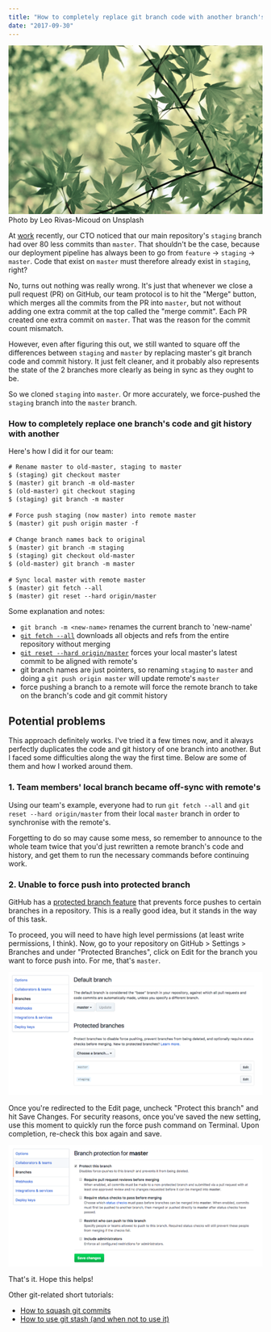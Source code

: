 ```yaml
---
title: "How to completely replace git branch code with another branch's code"
date: "2017-09-30"
---
```


![photo of a branch of leaves](images/leo-rivas-micoud-25480.jpg) Photo by Leo Rivas-Micoud on Unsplash

At [work](http://altitudelabs.com) recently, our CTO noticed that our main repository's `staging` branch had over 80 less commits than `master`. That shouldn't be the case, because our deployment pipeline has always been to go from `feature` -> `staging` -> `master`. Code that exist on `master` must therefore already exist in `staging`, right?

No, turns out nothing was really wrong. It's just that whenever we close a pull request (PR) on GitHub, our team protocol is to hit the "Merge" button, which merges all the commits from the PR into `master`, but not without adding one extra commit at the top called the "merge commit". Each PR created one extra commit on `master`. That was the reason for the commit count mismatch.

However, even after figuring this out, we still wanted to square off the differences between `staging` and `master` by replacing master's git branch code and commit history. It just felt cleaner, and it probably also represents the state of the 2 branches more clearly as being in sync as they ought to be.

So we cloned `staging` into `master`. Or more accurately, we force-pushed the `staging` branch into the `master` branch.

### How to completely replace one branch's code and git history with another

Here's how I did it for our team:

```shell
# Rename master to old-master, staging to master
$ (staging) git checkout master
$ (master) git branch -m old-master
$ (old-master) git checkout staging
$ (staging) git branch -m master

# Force push staging (now master) into remote master
$ (master) git push origin master -f

# Change branch names back to original
$ (master) git branch -m staging
$ (staging) git checkout old-master
$ (old-master) git branch -m master

# Sync local master with remote master
$ (master) git fetch --all
$ (master) git reset --hard origin/master
```

Some explanation and notes:

- `git branch -m <new-name>` renames the current branch to 'new-name'
- [`git fetch --all`](https://git-scm.com/docs/git-fetch) downloads all objects and refs from the entire repository without merging
- [`git reset --hard origin/master`](https://git-scm.com/docs/git-reset) forces your local master's latest commit to be aligned with remote's
- git branch names are just pointers, so renaming `staging` to `master` and doing a `git push origin master` will update remote's `master`
- force pushing a branch to a remote will force the remote branch to take on the branch's code and git commit history

## Potential problems

This approach definitely works. I've tried it a few times now, and it always perfectly duplicates the code and git history of one branch into another. But I faced some difficulties along the way the first time. Below are some of them and how I worked around them.

### 1\. Team members' local branch became off-sync with remote's

Using our team's example, everyone had to run `git fetch --all` and `git reset --hard origin/master` from their local `master` branch in order to synchronise with the remote's.

Forgetting to do so may cause some mess, so remember to announce to the whole team twice that you'd just rewritten a remote branch's code and history, and get them to run the necessary commands before continuing work.

### 2\. Unable to force push into protected branch

GitHub has a [protected branch feature](https://help.github.com/articles/about-protected-branches/) that prevents force pushes to certain branches in a repository. This is a really good idea, but it stands in the way of this task.

To proceed, you will need to have high level permissions (at least write permissions, I think). Now, go to your repository on GitHub > Settings > Branches and under "Protected Branches", click on Edit for the branch you want to force push into. For me, that's `master`.

![screenshot of github interface for removing protected branch to replace git branch code step 1](images/github-protected-branch-1.png)

Once you're redirected to the Edit page, uncheck "Protect this branch" and hit Save Changes. For security reasons, once you've saved the new setting, use this moment to quickly run the force push command on Terminal. Upon completion, re-check this box again and save.

![screenshot of github interface for removing protected branch to replace git branch code step 2](images/github-protected-branch-2.png)

That's it. Hope this helps!

Other git-related short tutorials:

- [How to squash git commits](https://www.nickang.com/squash-git-commits/)
- [How to use git stash (and when not to use it)](https://www.nickang.com/git-stash/)
